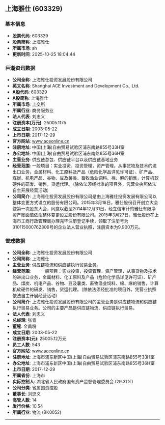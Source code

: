 ## 上海雅仕 (603329)

### 基本信息

- **股票代码**: 603329
- **股票简称**: 上海雅仕
- **所属市场**: sh
- **更新时间**: 2025-10-25 18:04:44

### 巨潮资讯数据

- **公司全称**: 上海雅仕投资发展股份有限公司
- **英文名称**: Shanghai ACE Investment and Development Co., Ltd.
- **A股代码**: 603329
- **A股简称**: 上海雅仕
- **所属市场**: 上交所
- **所属行业**: 商务服务业
- **法人代表**: 刘忠义
- **注册资本(万元)**: 25005.1175
- **成立日期**: 2003-05-22
- **上市日期**: 2017-12-29
- **官方网站**: www.aceonline.cn
- **注册地址**: 中国(上海)自由贸易试验区浦东南路855号33H室
- **办公地址**: 中国(上海)自由贸易试验区浦东南路855号36H室
- **主营业务**: 供应链总包、供应链平台以及供应链基地业务
- **经营范围**: 一般项目：实业投资，投资管理，资产管理，从事货物及技术的进出口业务，金属材料、化工原料及产品（危险化学品详见许可证）、矿产品、煤炭、机电产品、谷物、豆及薯类、畜牧渔业饲料、棉、麻的销售，计算机软硬件的研发、销售，货运代理。（除依法须经批准的项目外，凭营业执照依法自主开展经营活动）
- **公司简介**: 上海雅仕投资发展股份有限公司是由上海雅仕投资发展有限公司以整体变更方式设立的股份有限公司。2015年3月18日，雅仕股份召开创立大会暨第一次股东大会，同意以截至2014年12月31日，经立信审计的雅仕有限净资产账面值依法整体变更设立股份有限公司。2015年3月27日，雅仕股份在上海市工商行政管理局办理完毕注册登记手续，领取了注册号为310115000762309号的企业法人营业执照，注册资本为9,900万元。

### 雪球数据

- **公司全称**: 上海雅仕投资发展股份有限公司
- **公司简称**: 上海雅仕
- **主营业务**: 供应链物流和供应链执行贸易业务。
- **经营范围**: 　　一般项目：实业投资，投资管理，资产管理，从事货物及技术的进出口业务，金属材料、化工原料及产品（危险化学品详见许可证）、矿产品、煤炭、机电产品、谷物、豆及薯类、畜牧渔业饲料、棉、麻的销售，计算机软硬件的研发、销售，货运代理。（除依法须经批准的项目外，凭营业执照依法自主开展经营活动）
- **公司简介**: 上海雅仕投资发展股份有限公司的主营业务是供应链物流和供应链执行贸易业务。公司的主要产品是供应链物流、供应链执行贸易。
- **法人代表**: 刘忠义
- **总经理**: 张青
- **董秘**: 金昌粉
- **成立日期**: 2003-05-22
- **注册资本(元)**: 25005.12万元
- **员工人数**: 543
- **官方网站**: www.aceonline.cn
- **注册地址**: 上海市浦东新区中国(上海)自由贸易试验区浦东南路855号33H室
- **办公地址**: 上海市浦东新区中国(上海)自由贸易试验区浦东南路855号36H室
- **上市日期**: 2017-12-29
- **所属省份**: 上海市
- **实际控制人**: 湖北省人民政府国有资产监督管理委员会 (29.31%)
- **公司分类**: 省属国资控股
- **董事长**: 刘忠义
- **高管人数**: 14
- **发行价格**: 10.54
- **所属行业**: 物流 (BK0052)

---